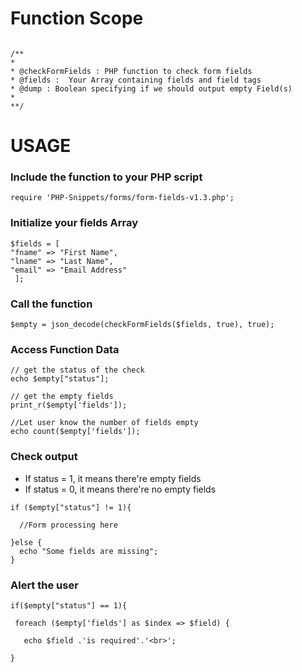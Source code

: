 # Function Scope

```

/**
*
* @checkFormFields : PHP function to check form fields
* @fields :  Your Array containing fields and field tags
* @dump : Boolean specifying if we should output empty Field(s)
*
**/

```

# USAGE

  ### Include the function to your PHP script

```
require 'PHP-Snippets/forms/form-fields-v1.3.php';
```

  ### Initialize your fields Array

```
$fields = [
"fname" => "First Name",
"lname" => "Last Name",
"email" => "Email Address"
 ];
```
 
  ### Call the function
 
 ```
 $empty = json_decode(checkFormFields($fields, true), true);
 
 ```
 
  ### Access Function Data
  
```
// get the status of the check
echo $empty["status"]; 

// get the empty fields
print_r($empty['fields']);

//Let user know the number of fields empty
echo count($empty['fields']);

```
 
  ### Check output

 * If status = 1, it means there're empty fields
 * If status = 0, it means there're no empty fields

```
if ($empty["status"] != 1){

  //Form processing here
  
}else {
  echo "Some fields are missing";
} 
```
  ### Alert the user
  
 ```
if($empty["status"] == 1){
 
  foreach ($empty['fields'] as $index => $field) {
  
    echo $field .'is required'.'<br>';
    
}
 
 ```
